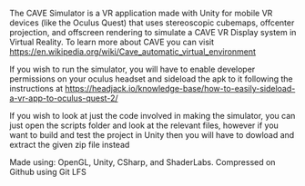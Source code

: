 The CAVE Simulator is a VR application made with Unity for mobile VR devices (like the Oculus Quest) that uses stereoscopic cubemaps, offcenter projection, and offscreen rendering to simulate a CAVE VR Display system in Virtual Reality. To learn more about CAVE you can visit https://en.wikipedia.org/wiki/Cave_automatic_virtual_environment

If you wish to run the simulator, you will have to enable developer permissions on your oculus headset and sideload the apk to it following the instructions at https://headjack.io/knowledge-base/how-to-easily-sideload-a-vr-app-to-oculus-quest-2/

If you wish to look at just the code involved in making the simulator, you can just open the scripts folder and look at the relevant files,
however if you want to build and test the project in Unity then you will have to dowload and extract the given zip file instead 

Made using: OpenGL, Unity, CSharp, and ShaderLabs. Compressed on Github using Git LFS
